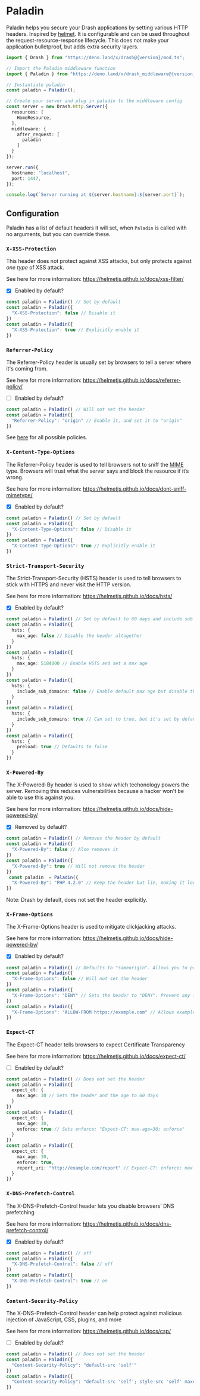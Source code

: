 # Paladin

Paladin helps you secure your Drash applications by setting various HTTP headers. Inspired by [helmet](https://github.com/helmetjs/helmet). It is configurable and can be used throughout the request-resource-response lifecycle. This does not make your application bulletproof, but adds extra security layers.

```typescript
import { Drash } from "https://deno.land/x/drash@{version}/mod.ts";

// Import the Paladin middleware function
import { Paladin } from "https://deno.land/x/drash_middleware@{version}/paladin/mod.ts";

// Instantiate paladin
const paladin = Paladin();

// Create your server and plug in paladin to the middleware config
const server = new Drash.Http.Server({
  resources: [
    HomeResource,
  ],
  middleware: {
    after_request: [
      paladin
    ]
  }
});

server.run({
  hostname: "localhost",
  port: 1447,
});

console.log(`Server running at ${server.hostname}:${server.port}`);
```

## Configuration

Paladin has a list of default headers it will set, when `Paladin` is called with no arguments, but you can override these.

### `X-XSS-Protection`

This header does not protect against XSS attacks, but only protects against *one type* of XSS attack.

See here for more information: https://helmetjs.github.io/docs/xss-filter/

- [x] Enabled by default?

```typescript
const paladin = Paladin() // Set by default
const paladin = Paladin({
  "X-XSS-Protection": false // Disable it
})
const paladin = Paladin({
  "X-XSS-Protection": true // Explicitly enable it
})
```

### `Referrer-Policy`

The Referrer-Policy header is usually set by browsers to tell a server where it's coming from.

See here for more information: https://helmetjs.github.io/docs/referrer-policy/

- [ ] Enabled by default?

```typescript
const paladin = Paladin() // Will not set the header
const paladin = Paladin({
  "Referrer-Policy": "origin" // Enable it, and set it to "origin"
})
```

See [here](https://www.w3.org/TR/referrer-policy/#referrer-policies) for all possible policies.

### `X-Content-Type-Options`

The Referrer-Policy header is used to tell browsers not to sniff the [MIME](https://developer.mozilla.org/en-US/docs/Web/HTTP/Basics_of_HTTP/MIME_types) type. Browsers will trust what the server says and block the resource if it’s wrong.

See here for more information: https://helmetjs.github.io/docs/dont-sniff-mimetype/

- [x] Enabled by default?

```typescript
const paladin = Paladin() // Set by default
const paladin = Paladin({
  "X-Content-Type-Options": false // Disable it
})
const paladin = Paladin({
  "X-Content-Type-Options": true // Explicitly enable it
})
```

### `Strict-Transport-Security`

The Strict-Transport-Security (HSTS) header is used to tell browsers to stick with HTTPS and never visit the HTTP version.

See here for more information: https://helmetjs.github.io/docs/hsts/

- [x] Enabled by default?

```typescript
const paladin = Paladin() // Set by default to 60 days and include sub domains
const paladin = Paladin({
  hsts: {
    max_age: false // Disable the header altogether
  }
})
const paladin = Paladin({
  hsts: {
    max_age: 5184000 // Enable HSTS and set a max age
  }
})
const paladin = Paladin({
  hsts: {
    include_sub_domains: false // Enable default max age but disable the inclusion of sub domains
  }
})
const paladin = Paladin({
  hsts: {
    include_sub_domains: true // Can set to true, but it's set by default
  }
})
const paladin = Paladin({
  hsts: {
    preload: true // Defaults to false
  }
})
```

### `X-Powered-By`

The X-Powered-By header is used to show which techonology powers the  server.  Removing this reduces vulnerabilities because a hacker won't be able to use this against you.

See here for more information: https://helmetjs.github.io/docs/hide-powered-by/

- [x] Removed by default?

```typescript
const paladin = Paladin() // Removes the header by default
const paladin = Paladin({
  "X-Powered-By": false // Also removes it
})
const paladin = Paladin({
  "X-Powered-By": true // Will not remove the header
})
 const paladin  = Paladin({
  "X-Powered-By": "PHP 4.2.0" // Keep the header but lie, making it look your site is powered by PHP
})
```

Note: Drash by default, does not set the header explicitly.

### `X-Frame-Options`

The X-Frame-Options header is used to mitigate clickjacking attacks.

See here for more information: https://helmetjs.github.io/docs/hide-powered-by/

- [x] Enabled by default?

```typescript
const paladin = Paladin() // Defaults to "sameorigin". Allows you to put iFrames on your page.
const paladin = Paladin({
  "X-Frame-Options": false // Will not set the header
})
const paladin = Paladin({
  "X-Frame-Options": "DENY" // Sets the header to "DENY". Prevent any iFrames.
})
const paladin = Paladin({
  "X-Frame-Options": "ALLOW-FROM https://example.com" // Allows example.com to embed an iFrame on the page.
})
```

### `Expect-CT`

The Expect-CT header tells browsers to expect Certificate Transparency

See here for more information: https://helmetjs.github.io/docs/expect-ct/

- [ ] Enabled by default?

```typescript
const paladin = Paladin() // Does not set the header
const paladin = Paladin({
  expect_ct: {
    max_age: 30 // Sets the header and the age to 60 days
  }
})
const paladin = Paladin({
  expect_ct: {
    max_age: 30,
    enforce: true // Sets enforce: "Expect-CT: max-age=30; enforce"
  }
})
const paladin = Paladin({
  expect_ct: {
    max_age: 30,
    enforce: true,
    report_uri: "http://example.com/report" // Expect-CT: enforce; max-age=30; report-uri="http://example.com/report"
  }
})
```

### `X-DNS-Prefetch-Control`

The X-DNS-Prefetch-Control header lets you disable browsers’ DNS prefetching

See here for more information: https://helmetjs.github.io/docs/dns-prefetch-control/

- [x] Enabled by default?

```typescript
const paladin = Paladin() // off
const paladin = Paladin({
  "X-DNS-Prefetch-Control": false // off
})
const paladin = Paladin({
  "X-DNS-Prefetch-Control": true // on
})
```

### `Content-Security-Policy`

The X-DNS-Prefetch-Control header can help protect against malicious injection of JavaScript, CSS, plugins, and more

See here for more information: https://helmetjs.github.io/docs/csp/

- [ ] Enabled by default?

```typescript
const paladin = Paladin() // Does not set the header
const paladin = Paladin({
  "Content-Security-Policy": "default-src 'self'"
})
const paladin = Paladin({
  "Content-Security-Policy": "default-src 'self'; style-src 'self' maxcdn.bootstrapcdn.com"
})
```
